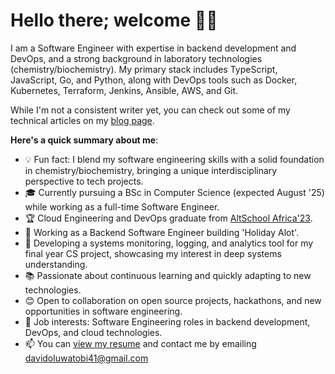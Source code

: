 # Hello there; welcome 👋🏾

I am a Software Engineer with expertise in backend development and DevOps, and a strong background in laboratory technologies (chemistry/biochemistry). My primary stack includes TypeScript, JavaScript, Go, and Python, along with DevOps tools such as Docker, Kubernetes, Terraform, Jenkins, Ansible, AWS, and Git.

While I'm not a consistent writer yet, you can check out some of my technical articles on my [blog page](https://decode.hashnode.dev/).

**Here's a quick summary about me**:

- 💡 Fun fact: I blend my software engineering skills with a solid foundation in chemistry/biochemistry, bringing a unique interdisciplinary perspective to tech projects.
- 🎓 Currently pursuing a BSc in Computer Science (expected August '25) while working as a full-time Software Engineer.
- 🏆 Cloud Engineering and DevOps graduate from [AltSchool Africa'23](https://altschoolafrica.com/schools/engineering).
- 💼 Working as a Backend Software Engineer building 'Holiday Alot'.
- 🔧 Developing a systems monitoring, logging, and analytics tool for my final year CS project, showcasing my interest in deep systems understanding.
- 📚 Passionate about continuous learning and quickly adapting to new technologies.
- 😊 Open to collaboration on open source projects, hackathons, and new opportunities in software engineering.
- 💼 Job interests: Software Engineering roles in backend development, DevOps, and cloud technologies.
- 📫 You can [view my resume](https://drive.google.com/file/d/1qhmznI6jDzxKbKGk3O6oCEdFDqSf4Q4d/view?usp=sharing) and contact me by emailing davidoluwatobi41@gmail.com

